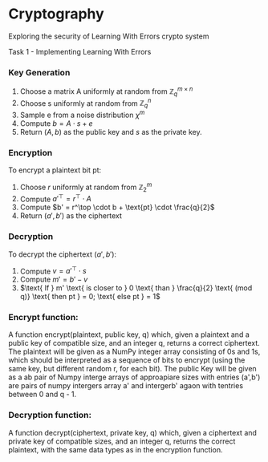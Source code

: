 # Cryptography
Exploring the security of Learning With Errors crypto system

Task 1 - Implementing Learning With Errors

### Key Generation
1. Choose a matrix A uniformly at random from $\mathbb{Z}_q^{m \times n}$
2. Choose s uniformly at random from $\mathbb{Z}_q^n$
3. Sample e from a noise distribution $\chi^m$
4. Compute $b = A \cdot s + e$
5. Return $(A, b)$ as the public key and $s$ as the private key.

### Encryption

To encrypt a plaintext bit $\text{pt}$:

1. Choose $r$ uniformly at random from $\mathbb{Z}_2^m$
2. Compute $a'^\top = r^\top \cdot A$
3. Compute $b' = r^\top \cdot b + \text{pt} \cdot \frac{q}{2}$
4. Return $(a', b')$ as the ciphertext

### Decryption

To decrypt the ciphertext $(a', b')$:

1. Compute $v = a'^\top \cdot s$
2. Compute $m' = b' - v$
3. $\text{ If } m' \text{ is closer to } 0 \text{ than } \frac{q}{2} \text{ (mod q)} \text{ then pt } = 0; \text{ else pt } = 1$

### Encrypt function:
A function encrypt(plaintext, public key, q) which, given a plaintext and a public key of compatible size, and an integer q, returns a correct ciphertext. The plaintext will be given as a NumPy integer array consisting of 0s and 1s, which should be interpreted as a sequence of bits to encrypt (using the same key, but different random r, for each bit). The public Key will be given as a ab pair of Numpy interge arrays of approapiare sizes with entries (a',b') are pairs of numpy intergers array a' and intergerb' agaon with tentries between 0 and q - 1.

### Decryption function:
A function decrypt(ciphertext, private key, q) which, given a ciphertext and private key of compatible sizes, and an integer q, returns the correct plaintext, with the same data types as in the encryption function.

